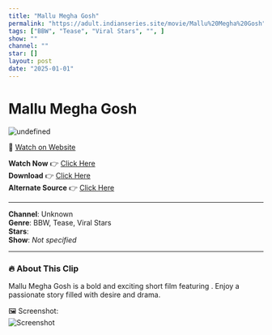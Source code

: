 ```yaml
---
title: "Mallu Megha Gosh"
permalink: "https://adult.indianseries.site/movie/Mallu%20Megha%20Gosh"
tags: ["BBW", "Tease", "Viral Stars", "", ]
show: ""
channel: ""
star: []
layout: post
date: "2025-01-01"
---
```


# Mallu Megha Gosh

![undefined](https://desisins.com/wp-content/uploads/2024/09/Mallu-Megha-Gosh-DesiSins.com_.jpg)

🔗 [Watch on Website](https://adult.indianseries.site/movie/Mallu%20Megha%20Gosh)

**Watch Now** 👉 [Click Here](https://adult.indianseries.site/movie/Mallu%20Megha%20Gosh)  
**Download** 👉 [Click Here](https://adult.indianseries.site/movie/Mallu%20Megha%20Gosh)  
**Alternate Source** 👉 [Click Here](https://adult.indianseries.site/movie/Mallu%20Megha%20Gosh)

---

**Channel**: Unknown  
**Genre**: BBW, Tease, Viral Stars  
**Stars**:   
**Show**: *Not specified*

---

### 🔥 About This Clip

Mallu Megha Gosh is a bold and exciting short film featuring . Enjoy a passionate story filled with desire and drama.
 
🖼️ Screenshot:  
![Screenshot](https://desisins.com/wp-content/uploads/2024/09/Mallu-Megha-Gosh-DesiSins.com_.jpg)
